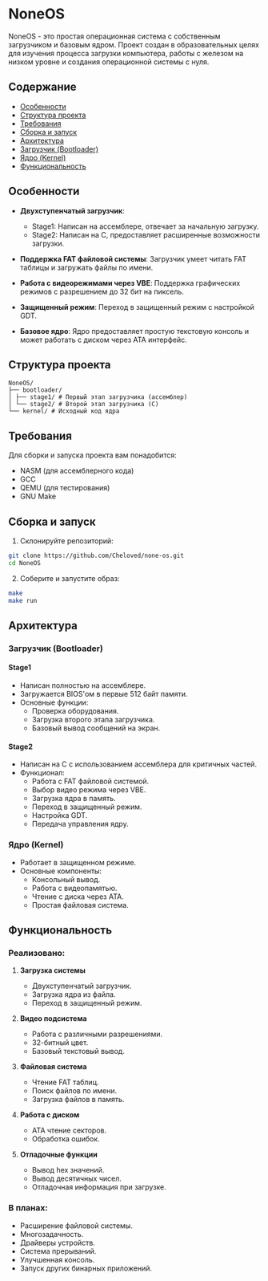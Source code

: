 # NoneOS

NoneOS - это простая операционная система с собственным загрузчиком и базовым ядром. Проект создан в образовательных целях для изучения процесса загрузки компьютера, работы с железом на низком уровне и создания операционной системы с нуля.

## Содержание

- [Особенности](#особенности)
- [Структура проекта](#структура-проекта)
- [Требования](#требования)
- [Сборка и запуск](#сборка-и-запуск)
- [Архитектура](#архитектура)
- [Загрузчик (Bootloader)](#загрузчик-bootloader)
- [Ядро (Kernel)](#ядро-kernel)
- [Функциональность](#функциональность)

## Особенности

- **Двухступенчатый загрузчик**: 
  - Stage1: Написан на ассемблере, отвечает за начальную загрузку.
  - Stage2: Написан на C, предоставляет расширенные возможности загрузки.
  
- **Поддержка FAT файловой системы**:
  Загрузчик умеет читать FAT таблицы и загружать файлы по имени.

- **Работа с видеорежимами через VBE**:
  Поддержка графических режимов с разрешением до 32 бит на пиксель.

- **Защищенный режим**:
  Переход в защищенный режим с настройкой GDT.

- **Базовое ядро**:
  Ядро предоставляет простую текстовую консоль и может работать с диском через ATA интерфейс.

## Структура проекта
```
NoneOS/
├── bootloader/
│ ├── stage1/ # Первый этап загрузчика (ассемблер)
│ └── stage2/ # Второй этап загрузчика (C)
└── kernel/ # Исходный код ядра
```

## Требования

Для сборки и запуска проекта вам понадобится:

- NASM (для ассемблерного кода)
- GCC
- QEMU (для тестирования)
- GNU Make

## Сборка и запуск

1. Склонируйте репозиторий:
```bash
git clone https://github.com/Cheloved/none-os.git
cd NoneOS
```
2. Соберите и запустите образ:
```bash
make
make run
```

## Архитектура

### Загрузчик (Bootloader)

#### Stage1
- Написан полностью на ассемблере.
- Загружается BIOS'ом в первые 512 байт памяти.
- Основные функции:
  - Проверка оборудования.
  - Загрузка второго этапа загрузчика.
  - Базовый вывод сообщений на экран.

#### Stage2
- Написан на C с использованием ассемблера для критичных частей.
- Функционал:
  - Работа с FAT файловой системой.
  - Выбор видео режима через VBE.
  - Загрузка ядра в память.
  - Переход в защищенный режим.
  - Настройка GDT.
  - Передача управления ядру.

### Ядро (Kernel)

- Работает в защищенном режиме.
- Основные компоненты:
  - Консольный вывод.
  - Работа с видеопамятью.
  - Чтение с диска через ATA.
  - Простая файловая система.

## Функциональность

### Реализовано:

1. **Загрузка системы**
   - Двухступенчатый загрузчик.
   - Загрузка ядра из файла.
   - Переход в защищенный режим.

2. **Видео подсистема**
   - Работа с различными разрешениями.
   - 32-битный цвет.
   - Базовый текстовый вывод.

3. **Файловая система**
   - Чтение FAT таблиц.
   - Поиск файлов по имени.
   - Загрузка файлов в память.

4. **Работа с диском**
   - ATA чтение секторов.
   - Обработка ошибок.

5. **Отладочные функции**
   - Вывод hex значений.
   - Вывод десятичных чисел.
   - Отладочная информация при загрузке.

### В планах:

- Расширение файловой системы.
- Многозадачность.
- Драйверы устройств.
- Система прерываний.
- Улучшенная консоль.
- Запуск других бинарных приложений.
